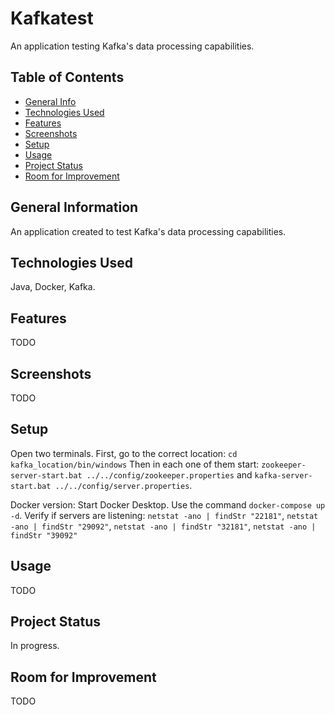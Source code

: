 # Kafkatest
An application testing Kafka's data processing capabilities.

## Table of Contents
* [General Info](#general-information)
* [Technologies Used](#technologies-used)
* [Features](#features)
* [Screenshots](#screenshots)
* [Setup](#setup)
* [Usage](#usage)
* [Project Status](#project-status)
* [Room for Improvement](#room-for-improvement)


## General Information
An application created to test Kafka's data processing capabilities.

## Technologies Used
Java, Docker, Kafka.

## Features
TODO


## Screenshots
TODO


## Setup
Open two terminals. First, go to the correct location: `cd kafka_location/bin/windows`
Then in each one of them start: `zookeeper-server-start.bat ../../config/zookeeper.properties` and `kafka-server-start.bat ../../config/server.properties`.

Docker version:
Start Docker Desktop.
Use the command `docker-compose up -d`.
Verify if servers are listening: `netstat -ano | findStr "22181"`, `netstat -ano | findStr "29092"`, `netstat -ano | findStr "32181"`, `netstat -ano | findStr "39092"`

## Usage
TODO


## Project Status
In progress.


## Room for Improvement
TODO

